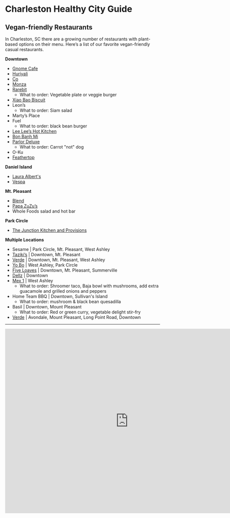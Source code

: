 # Charleston Healthy City Guide


## Vegan-friendly Restaurants 

In Charleston, SC there are a growing number of restaurants with plant-based options on their menu.  Here’s a list of our favorite vegan-friendly casual restaurants. 

**Downtown**
* [Gnome Cafe](http://www.gnomecafe.com/)
* [Huriyali](http://www.huriyali.com/)
* [Co](http://www.eatatco.com/)
* [Monza](http://www.monzapizza.com/)
* [Rarebit](http://therarebit.com/wp-content/uploads/2013/10/RAREBIT_MENU.pdf)
  * What to order: Vegetable plate or veggie burger
* [Xiao Bao Biscuit](http://xiaobaobiscuit.com/wp-content/uploads/2012/09/XBB-Menu-FEB-2016.pdf )
* Leon’s
  * What to order: Siam salad
* Marty’s Place
* Fuel
  * What to order: black bean burger
* [Lee Lee’s Hot Kitchen](http://www.leeleeshotkitchen.com/) 
* [Bon Banh Mi](bonbanhmi.com/)
* [Parlor Deluxe](http://parlordeluxe.com/)
  * What to order: Carrot "not" dog
* O-Ku
* [Feathertop](http://charleston.eater.com/2016/5/20/11719886/feathertop-menu)

**Daniel Island**
* [Laura Albert's](http://lauraalberts.com/)
* [Vespa](http://vespapizzeria.com/)

**Mt. Pleasant**
* [Blend](http://www.theblendco.com/)
* [Papa ZuZu’s](http://www.papazuzus.com/)
* Whole Foods salad and hot bar

**Park Circle**
* [The Junction Kitchen and Provisions](http://www.thejunctionkitchen.com/#!menu/c18bc)

**Multiple Locations**
* Sesame | Park Circle, Mt. Pleasant, West Ashley
[](http://www.sesameburgersandbeer.com/)
* [Taziki’s](http://tazikiscafe.com/) | Downtown, Mt. Pleasant
* [Verde](http://eatatverde.com/) | Downtown, Mt. Pleasant, West Ashley
* [Yo Bo](http://www.yobocantinafresca.com/) | West Ashley, Park Circle
* [Five Loaves](http://www.fiveloavescafe.com/) | Downtown, Mt. Pleasant, Summerville
* [Dellz](https://www.facebook.com/Dellz-Uptown-301957166598025/) | Downtown
* [Mex 1](http://mex1coastalcantina.com/) | West Ashley
  * What to order: Shroomer taco, Baja bowl with mushrooms, add extra guacamole and grilled onions and peppers
* Home Team BBQ | Downtown, Sullivan's Island
  * What to order: mushroom & black bean quesadilla 
* Basil | Downtown, Mount Pleasant
  * What to order: Red or green curry, vegetable delight stir-fry
* [Verde](http://eatatverde.com/) | Avondale, Mount Pleasant, Long Point Road, Downtown


---


<iframe src="https://calendar.google.com/calendar/embed?height=600&amp;wkst=1&amp;bgcolor=%23FFFFFF&amp;src=k8ru2t9anfkasi5klm3ptn3q94%40group.calendar.google.com&amp;color=%23125A12&amp;ctz=America%2FNew_York" style="border-width:0" width="800" height="600" frameborder="0" scrolling="no"></iframe>







